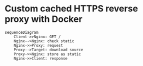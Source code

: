 # Custom cached HTTPS reverse proxy with Docker

```mermaid
sequenceDiagram
    Client->>Nginx: GET /
    Nginx-->Nginx: check static
    Nginx->>Proxy: request
    Proxy-->Target: download source
    Proxy->>Nginx: store as static
    Nginx->>Client: response
```